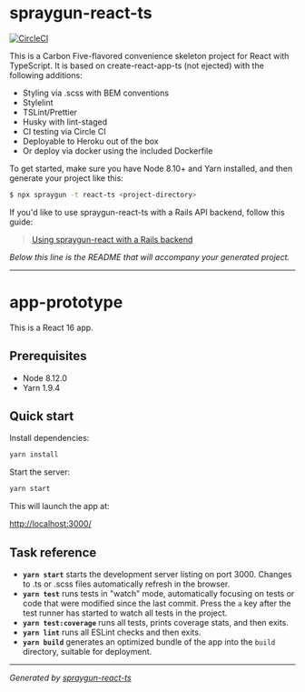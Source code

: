 # spraygun-react-ts

[![CircleCI](https://circleci.com/gh/carbonfive/spraygun-react-ts/tree/master.svg?style=svg)](https://circleci.com/gh/carbonfive/spraygun-react-ts/tree/master)

This is a Carbon Five-flavored convenience skeleton project for React with TypeScript. It is based on create-react-app-ts (not ejected) with the following additions:

- Styling via .scss with BEM conventions
- Stylelint
- TSLint/Prettier
- Husky with lint-staged
- CI testing via Circle CI
- Deployable to Heroku out of the box
- Or deploy via docker using the included Dockerfile

To get started, make sure you have Node 8.10+ and Yarn installed, and then generate your project like this:

```bash
$ npx spraygun -t react-ts <project-directory>
```

If you'd like to use spraygun-react-ts with a Rails API backend, follow this guide:

> [Using spraygun-react with a Rails backend](https://github.com/carbonfive/spraygun-react/blob/master/docs/how-to-use-with-rails-backend.md)

_Below this line is the README that will accompany your generated project._

---

<!-- END SPRAYGUN BANNER -->

# app-prototype

This is a React 16 app.

## Prerequisites

- Node 8.12.0
- Yarn 1.9.4

## Quick start

Install dependencies:

```bash
yarn install
```

Start the server:

```bash
yarn start
```

This will launch the app at:

<http://localhost:3000/>

## Task reference

- **`yarn start`** starts the development server listing on port 3000. Changes to .ts or .scss files automatically refresh in the browser.
- **`yarn test`** runs tests in "watch" mode, automatically focusing on tests or code that were modified since the last commit. Press the `a` key after the test runner has started to watch all tests in the project.
- **`yarn test:coverage`** runs all tests, prints coverage stats, and then exits.
- **`yarn lint`** runs all ESLint checks and then exits.
- **`yarn build`** generates an optimized bundle of the app into the `build` directory, suitable for deployment.

---

_Generated by [spraygun-react-ts](https://github.com/carbonfive/spraygun-react-ts)_
